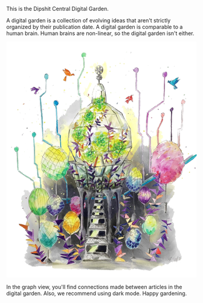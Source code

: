 This is the Dipshit Central Digital Garden. 

A digital garden is a collection of evolving ideas that aren't strictly organized by their publication date. A digital garden is comparable to a human brain. Human brains are non-linear, so the digital garden isn't either. 

![Digital_Garden_Illust_1](readme1.png)

In the graph view, you'll find connections made between articles in the digital garden. Also, we recommend using dark mode. Happy gardening.
